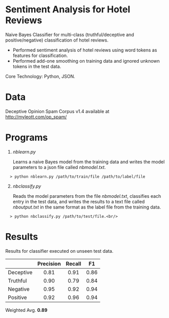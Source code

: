 # Sentiment Analysis for Hotel Reviews
Naive Bayes Classifier for multi-class (truthful/deceptive and positive/negative) classification of hotel reviews.
- Performed sentiment analysis of hotel reviews using word tokens as features for classification.
- Performed add-one smoothing on training data and ignored unknown tokens in the test data.

Core Technology: Python, JSON.

# Data
Deceptive Opinion Spam Corpus v1.4 available at http://myleott.com/op_spam/ 

# Programs
1. *nblearn.py*

    Learns a naive Bayes model from the training data and writes the model parameters to a json file called *nbmodel.txt*.
```
  > python nblearn.py /path/to/train/file /path/to/label/file
```
2. *nbclassify.py*

    Reads the model parameters from the file *nbmodel.txt*, classifies each entry in the test data, and writes the results to a text file called *nboutput.txt* in the same format as the label file from the training data.
```    
  > python nbclassify.py /path/to/test/file.<br/>
```
# Results
Results for classifier executed on unseen test data.

|           | Precision | Recall |  F1  |
|-----------|:---------:|:------:|:----:|
| Deceptive |    0.81   |  0.91  | 0.86 |
| Truthful  |    0.90   |  0.79  | 0.84 |
| Negative  |    0.95   |  0.92  | 0.94 |
| Positive  |    0.92   |  0.96  | 0.94 |

Weighted Avg.	**0.89**
